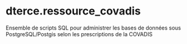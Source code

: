 # dterce.ressource_covadis
Ensemble de scripts SQL pour administrer les bases de données sous PostgreSQL/Postgis selon les prescriptions de la COVADIS

